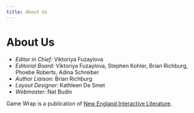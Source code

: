 ```yaml
---
title: About Us
---
```


# About Us

* *Editor in Chief:* Viktoriya Fuzaylova
* *Editorial Board:* Viktoriya Fuzaylova, Stephen Kohler, Brian Richburg, Phoebe Roberts, Adina Schreiber
* *Author Liaison:* Brian Richburg
* *Layout Designer:* Kathleen De Smet
* *Webmaster:* Nat Budin

Game Wrap is a publication of [New England Interactive Literature](http://www.interactiveliterature.org).